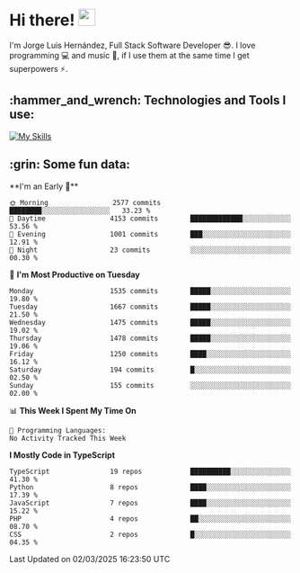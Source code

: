 <h1 align="left">
 <abc>
  <br>Hi there! <img src="https://user-images.githubusercontent.com/42378118/110234147-e3259600-7f4e-11eb-95be-0c4047144dea.gif" width="30"><br>
 </abc>
</h1>

I'm Jorge Luis Hernández, Full Stack Software Developer :sunglasses:. I love programming :computer: and music :musical_score:, if I use them at the same time I get superpowers :zap:. 


<h2 align="left">:hammer_and_wrench: Technologies and Tools I use:</h2>

[![My Skills](https://skillicons.dev/icons?i=js,ts,html,css,py,vue,react,next,nest,postgres,mysql)](https://skillicons.dev)

<h2 align="left">:grin: Some fun data:</h2>
<!--START_SECTION:waka-->
**I'm an Early 🐤** 

```text
🌞 Morning                2577 commits        ████████░░░░░░░░░░░░░░░░░   33.23 % 
🌆 Daytime                4153 commits        █████████████░░░░░░░░░░░░   53.56 % 
🌃 Evening                1001 commits        ███░░░░░░░░░░░░░░░░░░░░░░   12.91 % 
🌙 Night                  23 commits          ░░░░░░░░░░░░░░░░░░░░░░░░░   00.30 % 
```
📅 **I'm Most Productive on Tuesday** 

```text
Monday                   1535 commits        █████░░░░░░░░░░░░░░░░░░░░   19.80 % 
Tuesday                  1667 commits        █████░░░░░░░░░░░░░░░░░░░░   21.50 % 
Wednesday                1475 commits        █████░░░░░░░░░░░░░░░░░░░░   19.02 % 
Thursday                 1478 commits        █████░░░░░░░░░░░░░░░░░░░░   19.06 % 
Friday                   1250 commits        ████░░░░░░░░░░░░░░░░░░░░░   16.12 % 
Saturday                 194 commits         █░░░░░░░░░░░░░░░░░░░░░░░░   02.50 % 
Sunday                   155 commits         ░░░░░░░░░░░░░░░░░░░░░░░░░   02.00 % 
```


📊 **This Week I Spent My Time On** 

```text
💬 Programming Languages: 
No Activity Tracked This Week
```

**I Mostly Code in TypeScript** 

```text
TypeScript               19 repos            ██████████░░░░░░░░░░░░░░░   41.30 % 
Python                   8 repos             ████░░░░░░░░░░░░░░░░░░░░░   17.39 % 
JavaScript               7 repos             ████░░░░░░░░░░░░░░░░░░░░░   15.22 % 
PHP                      4 repos             ██░░░░░░░░░░░░░░░░░░░░░░░   08.70 % 
CSS                      2 repos             █░░░░░░░░░░░░░░░░░░░░░░░░   04.35 % 
```




 Last Updated on 02/03/2025 16:23:50 UTC
<!--END_SECTION:waka-->
